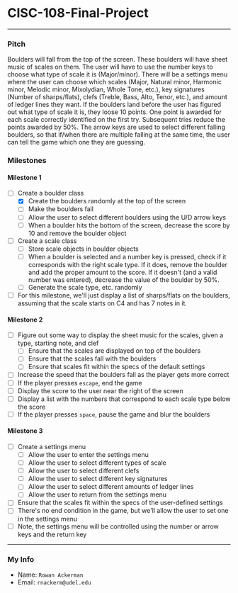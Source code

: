 # CISC-108-Final-Project
***

### Pitch
Boulders will fall from the top of the screen.  These boulders will have sheet
music of scales on them.  The user will have to use the number keys to choose
what type of scale it is (Major/minor).  There will be a settings menu where
the user can choose which scales (Major, Natural minor, Harmonic minor, Melodic
minor, Mixolydian, Whole Tone, etc.), key signatures (Number of sharps/flats),
clefs (Treble, Bass, Alto, Tenor, etc.), and amount of ledger lines they want.
If the boulders land before the user has figured out what type of scale it is,
they loose 10 points.  One point is awarded for each scale correctly identified
on the first try.  Subsequent tries reduce the points awarded by 50%.  The
arrow keys are used to select different falling boulders, so that if/when there
are multiple falling at the same time, the user can tell the game which one
they are guessing.  

### Milestones
#### Milestone 1
- [ ] Create a boulder class
  - [x] Create the boulders randomly at the top of the screen
  - [ ] Make the boulders fall
  - [ ] Allow the user to select different boulders using the U/D arrow keys
  - [ ] When a boulder hits the bottom of the screen, decrease the score by 10
        and remove the boulder object
- [ ] Create a scale class
  - [ ] Store scale objects in boulder objects
  - [ ] When a boulder is selected and a number key is pressed, check if it
        corresponds with the right scale type.  If it does, remove the boulder
        and add the proper amount to the score.  If it doesn't (and a valid
        number was entered), decrease the value of the boulder by 50%.  
  - [ ] Generate the scale type, etc. randomly
- [ ] For this milestone, we'll just display a list of sharps/flats on the
      boulders, assuming that the scale starts on C4 and has 7 notes in it.  

#### Milestone 2
- [ ] Figure out some way to display the sheet music for the scales, given a
      type, starting note, and clef
  - [ ] Ensure that the scales are displayed on top of the boulders
  - [ ] Ensure that the scales fall with the boulders
  - [ ] Ensure that scales fit within the specs of the default settings
- [ ] Increase the speed that the boulders fall as the player gets more correct
- [ ] If the player presses `escape`, end the game
- [ ] Display the score to the user near the right of the screen
- [ ] Display a list with the numbers that correspond to each scale type below
      the score
- [ ] If the player presses `space`, pause the game and blur the boulders

#### Milestone 3
- [ ] Create a settings menu
  - [ ] Allow the user to enter the settings menu
  - [ ] Allow the user to select different types of scale
  - [ ] Allow the user to select different clefs
  - [ ] Allow the user to select different key signatures
  - [ ] Allow the user to select different amounts of ledger lines
  - [ ] Allow the user to return from the settings menu
- [ ] Ensure that the scales fit within the specs of the user-defined settings
- [ ] There's no end condition in the game, but we'll allow the user to set one
      in the settings menu
- [ ] Note, the settings menu will be controlled using the number or arrow keys
      and the return key

***
### My Info
- Name: `Rowan Ackerman`
- Email: `rnackerm@udel.edu`
